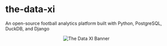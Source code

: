 # the-data-xi
An open-source football analytics platform built with Python, PostgreSQL, DuckDB, and Django

<p align="center">
  <img src="https://svg-banners.vercel.app/api?type=origin&text1=The%20Data%20XI%20⚽&width=900&height=250" alt="The Data XI Banner" />
</p>
